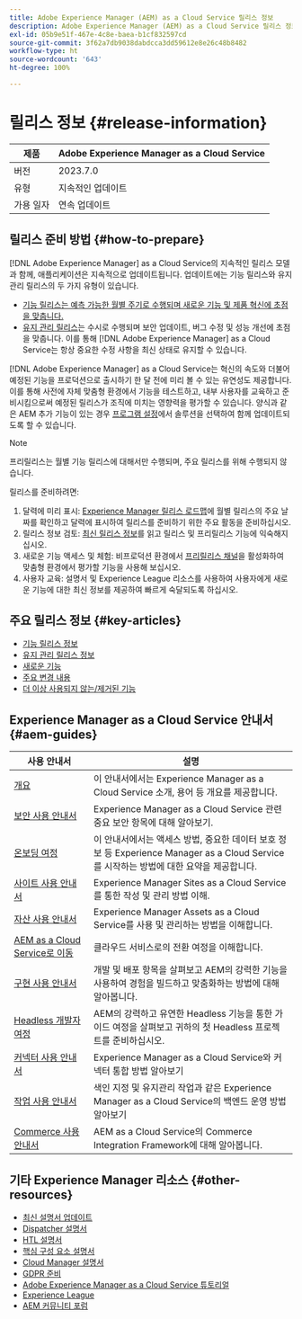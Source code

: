 ```yaml
---
title: Adobe Experience Manager (AEM) as a Cloud Service 릴리스 정보
description: Adobe Experience Manager (AEM) as a Cloud Service 릴리스 정보
exl-id: 05b9e51f-467e-4c8e-baea-b1cf832597cd
source-git-commit: 3f62a7db9038dabdcca3dd59612e8e26c48b8482
workflow-type: ht
source-wordcount: '643'
ht-degree: 100%

---
```


# 릴리스 정보 {#release-information}

| 제품 | Adobe Experience Manager as a Cloud Service |
|---|---|
| 버전 | 2023.7.0 |
| 유형 | 지속적인 업데이트 |
| 가용 일자 | 연속 업데이트 |

## 릴리스 준비 방법 {#how-to-prepare}

[!DNL Adobe Experience Manager] as a Cloud Service의 지속적인 릴리스 모델과 함께, 애플리케이션은 지속적으로 업데이트됩니다. 업데이트에는 기능 릴리스와 유지 관리 릴리스의 두 가지 유형이 있습니다.

* [기능 릴리스는 예측 가능한 월별 주기로 수행되며 새로운 기능 및 제품 혁신에 초점을 맞춥니다.](/help/release-notes/release-notes-cloud/release-notes-current.md)
* [유지 관리 릴리스](/help/release-notes/maintenance/latest.md)는 수시로 수행되며 보안 업데이트, 버그 수정 및 성능 개선에 초점을 맞춥니다. 이를 통해 [!DNL Adobe Experience Manager] as a Cloud Service는 항상 중요한 수정 사항을 최신 상태로 유지할 수 있습니다.

[!DNL Adobe Experience Manager] as a Cloud Service는 혁신의 속도와 더불어 예정된 기능을 프로덕션으로 출시하기 한 달 전에 미리 볼 수 있는 유연성도 제공합니다. 이를 통해 사전에 자체 맞춤형 환경에서 기능을 테스트하고, 내부 사용자를 교육하고 준비시킴으로써 예정된 릴리스가 조직에 미치는 영향력을 평가할 수 있습니다. 양식과 같은 AEM 추가 기능이 있는 경우 [프로그램 설정](/help/implementing/cloud-manager/getting-access-to-aem-in-cloud/creating-production-programs.md)에서 솔루션을 선택하여 함께 업데이트되도록 할 수 있습니다.

>[!NOTE]
>
>프리릴리스는 월별 기능 릴리스에 대해서만 수행되며, 주요 릴리스를 위해 수행되지 않습니다.

릴리스를 준비하려면:

1. 달력에 미리 표시: [Experience Manager 릴리스 로드맵](https://experienceleague.adobe.com/docs/experience-manager-release-information/aem-release-updates/update-releases-roadmap.html#aem-as-cloud-service)에 월별 릴리스의 주요 날짜를 확인하고 달력에 표시하여 릴리스를 준비하기 위한 주요 활동을 준비하십시오.
1. 릴리스 정보 검토: [최신 릴리스 정보](/help/release-notes/release-notes-cloud/release-notes-current.md)를 읽고 릴리스 및 프리릴리스 기능에 익숙해지십시오.
1. 새로운 기능 액세스 및 체험: 비프로덕션 환경에서 [프리릴리스 채널](/help/release-notes/prerelease.md)을 활성화하여 맞춤형 환경에서 평가할 기능을 사용해 보십시오.
1. 사용자 교육: 설명서 및 Experience League 리소스를 사용하여 사용자에게 새로운 기능에 대한 최신 정보를 제공하여 빠르게 숙달되도록 하십시오.

## 주요 릴리스 정보 {#key-articles}

* [기능 릴리스 정보](/help/release-notes/release-notes-cloud/release-notes-current.md)
* [유지 관리 릴리스 정보](/help/release-notes/maintenance/latest.md)
* [새로운 기능](what-is-new.md)
* [주요 변경 내용](aem-cloud-changes.md)
* [더 이상 사용되지 않는/제거된 기능](deprecated-removed-features.md)

## Experience Manager as a Cloud Service 안내서 {#aem-guides}

| 사용 안내서 | 설명 |
|---|---|
| [개요](/help/overview/home.md) | 이 안내서에서는 Experience Manager as a Cloud Service 소개, 용어 등 개요를 제공합니다. |
| [보안 사용 안내서](/help/security/home.md) | Experience Manager as a Cloud Service 관련 중요 보안 항목에 대해 알아보기. |
| [온보딩 여정](/help/journey-onboarding/overview.md) | 이 안내서에서는 액세스 방법, 중요한 데이터 보호 정보 등 Experience Manager as a Cloud Service를 시작하는 방법에 대한 요약을 제공합니다. |
| [사이트 사용 안내서](/help/sites-cloud/home.md) | Experience Manager Sites as a Cloud Service를 통한 작성 및 관리 방법 이해. |
| [자산 사용 안내서](/help/assets/home.md) | Experience Manager Assets as a Cloud Service를 사용 및 관리하는 방법을 이해합니다. |
| [AEM as a Cloud Service로 이동](/help/journey-migration/getting-started.md) | 클라우드 서비스로의 전환 여정을 이해합니다. |
| [구현 사용 안내서](/help/implementing/home.md) | 개발 및 배포 항목을 살펴보고 AEM의 강력한 기능을 사용하여 경험을 빌드하고 맞춤화하는 방법에 대해 알아봅니다. |
| [Headless 개발자 여정](/help/journey-headless/developer/overview.md) | AEM의 강력하고 유연한 Headless 기능을 통한 가이드 여정을 살펴보고 귀하의 첫 Headless 프로젝트를 준비하십시오. |
| [커넥터 사용 안내서](/help/connectors/home.md) | Experience Manager as a Cloud Service와 커넥터 통합 방법 알아보기 |
| [작업 사용 안내서](/help/operations/home.md) | 색인 지정 및 유지관리 작업과 같은 Experience Manager as a Cloud Service의 백엔드 운영 방법 알아보기 |
| [Commerce 사용 안내서](/help/commerce-cloud/home.md) | AEM as a Cloud Service의 Commerce Integration Framework에 대해 알아봅니다. |

## 기타 Experience Manager 리소스 {#other-resources}

* [최신 설명서 업데이트](https://experienceleague.adobe.com/docs/experience-manager-release-information/aem-release-updates/doc-updates/documentation-updates.html)
* [Dispatcher 설명서](/help/implementing/dispatcher/overview.md)
* [HTL 설명서](https://experienceleague.adobe.com/docs/experience-manager-htl/using/overview.html)
* [핵심 구성 요소 설명서](https://experienceleague.adobe.com/docs/experience-manager-core-components/using/introduction.html)
* [Cloud Manager 설명서](https://experienceleague.adobe.com/docs/experience-manager-cloud-service/onboarding/what-is-required/navigate-to-cloud-manager.html)
* [GDPR 준비](/help/compliance/data-privacy-and-protection-readiness/aem-readiness.md)
* [Adobe Experience Manager as a Cloud Service 튜토리얼](https://experienceleague.adobe.com/docs/experience-manager-learn/cloud-service/overview.html)
* [Experience League](https://guided.adobe.com/?promoid=K42KVXHD&amp;mv=other#solutions/experience-manager)
* [AEM 커뮤니티 포럼](https://forums.adobe.com/community/experience-cloud/marketing-cloud/experience-manager)
